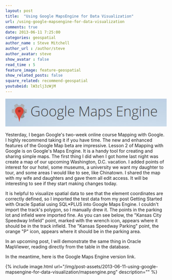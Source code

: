 ```yaml
---
layout: post
title:  "Using Google MapsEngine for Data Visualization"
url: /using-google-mapsengine-for-data-visualization
comments: true
date: 2013-06-11 7:25:00
categories: geospatial
author_name : Steve Mitchell
author_url : /author/steve
author_avatar: steve
show_avatar : false
read_time : 5
feature_image: feature-geospatial
show_related_posts: false
square_related: recommend-geospatial
youtubeid: lW3zlj3zWjM
---
```

<a href="./using-google-mapsengine-for-data-visualization">
    <img 
        src="/img/post-assets/2013-06-11-using-google-mapsengine-for-data-visualization/mapsenginelogo.png" 
        alt="Maps Engine Logo"
    >
</a>


Yesterday, I began Google's two-week online course Mapping with Google. I highly recommend taking it if you have time. The new and enhanced features of the Google Map beta are impressive.
Lesson 2 of Mapping with Google is on Google's Maps Engine. It is a handy tool for creating and sharing simple maps. The first thing I did when I got home last night was create a map of our upcoming Washington, D.C. vacation. I added points of interest for our hotel, some museums, a university we want my daughter to tour, and some areas I would like to see, like Chinatown. I shared the map with my wife and daughters and gave them all edit access. It will be interesting to see if they start making changes today.

It is helpful to visualize spatial data to see that the element coordinates are correctly defined, so I imported the test data from my post Getting Started with Oracle Spatial using SQL*PLUS into Google Maps Engine. I couldn't import the track's polygon, so I manually drew it. The points in the parking lot and infield were imported fine. As you can see below, the "Kansas City Speedway Infield" point, marked with the wrench icon, appears where it should be in the track infield. The "Kansas Speedway Parking" point, the orange "P" icon, appears where it should be in the parking area.

In an upcoming post, I will demonstrate the same thing in Oracle MapViewer, reading directly from the table in the database.

In the meantime, here is the Google Maps Engine version link.

{% include image.html url="/img/post-assets/2013-06-11-using-google-mapsengine-for-data-visualization/mapsengine.png" description="" %}
